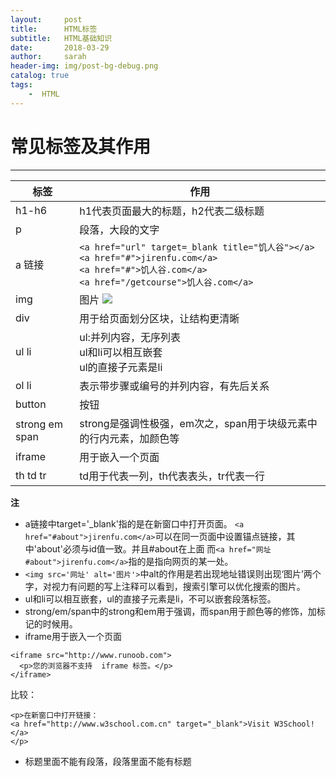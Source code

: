 ```yaml
---
layout:     post
title:      HTML标签
subtitle:   HTML基础知识
date:       2018-03-29
author:     sarah
header-img: img/post-bg-debug.png
catalog: true
tags:
    -  HTML   
---
```


# 常见标签及其作用
***
|标签|作用|
|---|---|
|h1-h6|h1代表页面最大的标题，h2代表二级标题|
|p|段落，大段的文字|
|a 链接|```<a href="url" target=_blank title="饥人谷"></a>``` <br> ```<a href="#">jirenfu.com</a>```<br>```<a href="#">饥人谷.com</a>```<br>```<a href="/getcourse">饥人谷.com</a>```|
|img|图片  ![](地址)|
|div|用于给页面划分区块，让结构更清晰|
|ul li|ul:并列内容，无序列表<br>ul和li可以相互嵌套<br>ul的直接子元素是li|
|ol li|表示带步骤或编号的并列内容，有先后关系|
|button|按钮|
|strong em span|strong是强调性极强，em次之，span用于块级元素中的行内元素，加颜色等|
|iframe|用于嵌入一个页面|
|th td tr|td用于代表一列，th代表表头，tr代表一行|

**注**
- a链接中target='_blank'指的是在新窗口中打开页面。 `<a href="#about">jirenfu.com</a>`可以在同一页面中设置锚点链接，其中'about'必须与id值一致。并且#about在上面
而`<a href="网址#about">jirenfu.com</a>`指的是指向网页的某一处。
- `<img src='网址' alt='图片'>`中alt的作用是若出现地址错误则出现‘图片’两个字，对视力有问题的写上注释可以看到，搜索引擎可以优化搜索的图片。
- ul和li可以相互嵌套，ul的直接子元素是li，不可以嵌套段落标签。
- strong/em/span中的strong和em用于强调，而span用于颜色等的修饰，加标记的时候用。
- iframe用于嵌入一个页面
```
<iframe src="http://www.runoob.com">
  <p>您的浏览器不支持  iframe 标签。</p>
</iframe>
```
比较：
```
<p>在新窗口中打开链接：
<a href="http://www.w3school.com.cn" target="_blank">Visit W3School!</a>
</p>
```
- 标题里面不能有段落，段落里面不能有标题
  
